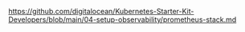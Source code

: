 https://github.com/digitalocean/Kubernetes-Starter-Kit-Developers/blob/main/04-setup-observability/prometheus-stack.md

